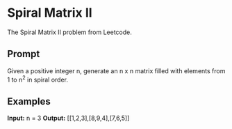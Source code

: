 # Spiral Matrix II

The Spiral Matrix II problem from Leetcode.

## Prompt

Given a positive integer n, generate an n x n matrix 
filled with elements from 1 to n<sup>2</sup> in spiral order.

## Examples

**Input:** n = 3
**Output:** [[1,2,3],[8,9,4],[7,6,5]]
